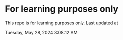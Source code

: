 # For learning purposes only
This repo is for learning purposes only.
Last updated at

Tuesday, May 28, 2024 3:08:12 AM

